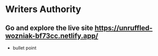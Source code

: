 # Writers Authority
## Go and explore the live site https://unruffled-wozniak-bf73cc.netlify.app/

* bullet point
